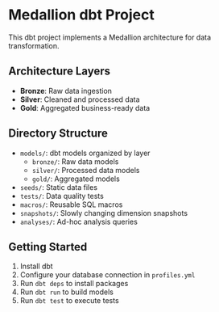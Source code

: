 # Medallion dbt Project

This dbt project implements a Medallion architecture for data transformation.

## Architecture Layers

- **Bronze**: Raw data ingestion
- **Silver**: Cleaned and processed data
- **Gold**: Aggregated business-ready data

## Directory Structure

- `models/`: dbt models organized by layer
  - `bronze/`: Raw data models
  - `silver/`: Processed data models
  - `gold/`: Aggregated models
- `seeds/`: Static data files
- `tests/`: Data quality tests
- `macros/`: Reusable SQL macros
- `snapshots/`: Slowly changing dimension snapshots
- `analyses/`: Ad-hoc analysis queries

## Getting Started

1. Install dbt
2. Configure your database connection in `profiles.yml`
3. Run `dbt deps` to install packages
4. Run `dbt run` to build models
5. Run `dbt test` to execute tests